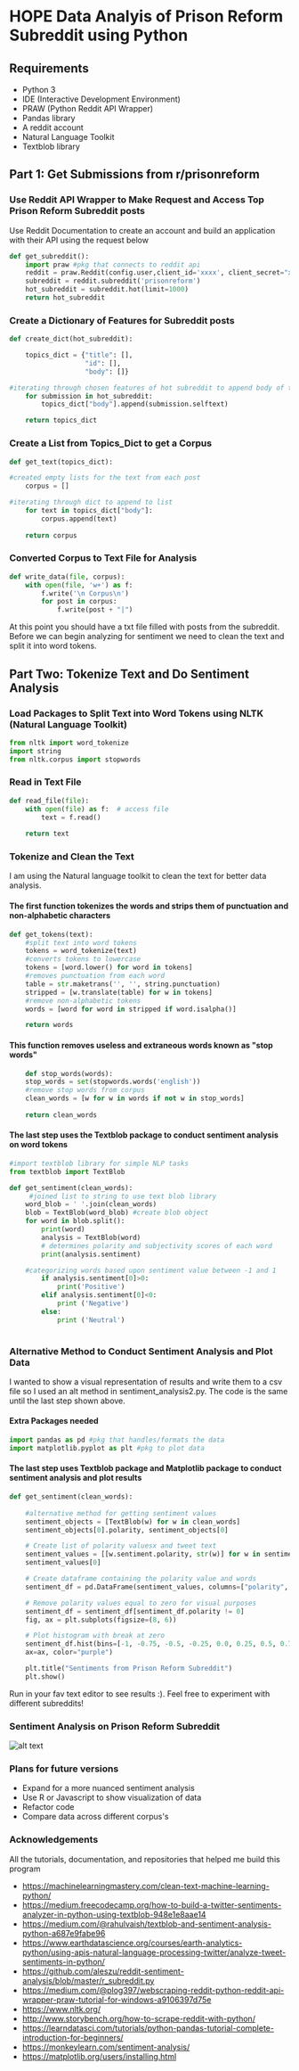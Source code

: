 # HOPE Data Analyis of Prison Reform Subreddit using Python

## Requirements
* Python 3
* IDE (Interactive Development Environment)
* PRAW (Python Reddit API Wrapper)
* Pandas library
* A reddit account
* Natural Language Toolkit
* Textblob library

## Part 1: Get Submissions from r/prisonreform

### Use Reddit API Wrapper to Make Request and Access Top Prison Reform Subreddit posts
Use Reddit Documentation to create an account and build an application with their API using the request below
``` Python
def get_subreddit():
    import praw #pkg that connects to reddit api
    reddit = praw.Reddit(config.user,client_id='xxxx', client_secret="xxxx", username='xxxx', password='xxxx')
    subreddit = reddit.subreddit('prisonreform')
    hot_subreddit = subreddit.hot(limit=1000)
    return hot_subreddit
```

### Create a Dictionary of Features for Subreddit posts
```Python
def create_dict(hot_subreddit):

    topics_dict = {"title": [],
                   "id": [], 
                   "body": []}  

#iterating through chosen features of hot subreddit to append body of text to dict
    for submission in hot_subreddit:
        topics_dict["body"].append(submission.selftext)

    return topics_dict

 ```

### Create a List from Topics_Dict to get a Corpus
```Python
def get_text(topics_dict):

#created empty lists for the text from each post
    corpus = []

#iterating through dict to append to list
    for text in topics_dict["body"]:
        corpus.append(text)
    
    return corpus
```
### Converted Corpus to Text File for Analysis
```Python
def write_data(file, corpus):
    with open(file, 'w+') as f:
        f.write('\n Corpus\n')
        for post in corpus:
            f.write(post + "|")

```
At this point you should have a txt file filled with posts from the subreddit. Before we can begin analyzing for sentiment we need to clean the text and split it into word tokens.
## Part Two: Tokenize Text and Do Sentiment Analysis

### Load Packages to Split Text into Word Tokens using NLTK (Natural Language Toolkit)
```Python
from nltk import word_tokenize
import string
from nltk.corpus import stopwords
```

### Read in Text File
```Python
def read_file(file):
    with open(file) as f:  # access file
        text = f.read()
    
    return text

```

### Tokenize and Clean the Text
I am using the Natural language toolkit to clean the text for better data analysis.
#### The first function tokenizes the words and strips them of punctuation and non-alphabetic characters
```Python
def get_tokens(text):
    #split text into word tokens
    tokens = word_tokenize(text)
    #converts tokens to lowercase
    tokens = [word.lower() for word in tokens]
    #removes punctuation from each word
    table = str.maketrans('', '', string.punctuation) 
    stripped = [w.translate(table) for w in tokens]
    #remove non-alphabetic tokens
    words = [word for word in stripped if word.isalpha()]

    return words

```
#### This function removes useless and extraneous words known as "stop words"
```Python
    def stop_words(words):
    stop_words = set(stopwords.words('english'))
    #remove stop words from corpus
    clean_words = [w for w in words if not w in stop_words]
    
    return clean_words
 ```
#### The last step uses the Textblob package to conduct sentiment analysis on word tokens
```Python
#import textblob library for simple NLP tasks
from textblob import TextBlob

def get_sentiment(clean_words):
     #joined list to string to use text blob library
    word_blob = ' '.join(clean_words)
    blob = TextBlob(word_blob) #create blob object
    for word in blob.split():
        print(word)
        analysis = TextBlob(word)
        # determines polarity and subjectivity scores of each word
        print(analysis.sentiment)

    #categorizing words based upon sentiment value between -1 and 1
        if analysis.sentiment[0]>0: 
            print('Positive')
        elif analysis.sentiment[0]<0:
            print ('Negative')
        else:
            print ('Neutral')
        

```

### Alternative Method to Conduct Sentiment Analysis and Plot Data
I wanted to show a visual representation of results and write them to a csv file so I used an alt method in sentiment_analysis2.py. The code is the same until the last step shown above.

#### Extra Packages needed
```Python
import pandas as pd #pkg that handles/formats the data
import matplotlib.pyplot as plt #pkg to plot data
```
#### The last step uses Textblob package and Matplotlib package to conduct sentiment analysis and plot results
```Python
def get_sentiment(clean_words):
    
    #alternative method for getting sentiment values
    sentiment_objects = [TextBlob(w) for w in clean_words]
    sentiment_objects[0].polarity, sentiment_objects[0]

    # Create list of polarity valuesx and tweet text
    sentiment_values = [[w.sentiment.polarity, str(w)] for w in sentiment_objects]
    sentiment_values[0]

    # Create dataframe containing the polarity value and words
    sentiment_df = pd.DataFrame(sentiment_values, columns=["polarity", "word"])

    # Remove polarity values equal to zero for visual purposes
    sentiment_df = sentiment_df[sentiment_df.polarity != 0]
    fig, ax = plt.subplots(figsize=(8, 6))

    # Plot histogram with break at zero
    sentiment_df.hist(bins=[-1, -0.75, -0.5, -0.25, 0.0, 0.25, 0.5, 0.75, 1],
    ax=ax, color="purple")

    plt.title("Sentiments from Prison Reform Subreddit")
    plt.show()
 ```
Run in your fav text editor to see results :). Feel free to experiment with different subreddits!

### Sentiment Analysis on Prison Reform Subreddit
![alt text](https://github.com/ebonnecab/intensive3/blob/master/graphs/v2.png)
### Plans for future versions
* Expand for a more nuanced sentiment analysis
* Use R or Javascript to show visualization of data
* Refactor code
* Compare data across different corpus's

### Acknowledgements
All the tutorials, documentation, and repositories that helped me build this program
* https://machinelearningmastery.com/clean-text-machine-learning-python/
* https://medium.freecodecamp.org/how-to-build-a-twitter-sentiments-analyzer-in-python-using-textblob-948e1e8aae14
* https://medium.com/@rahulvaish/textblob-and-sentiment-analysis-python-a687e9fabe96
* https://www.earthdatascience.org/courses/earth-analytics-python/using-apis-natural-language-processing-twitter/analyze-tweet-sentiments-in-python/
* https://github.com/aleszu/reddit-sentiment-analysis/blob/master/r_subreddit.py
* https://medium.com/@plog397/webscraping-reddit-python-reddit-api-wrapper-praw-tutorial-for-windows-a9106397d75e
* https://www.nltk.org/
* http://www.storybench.org/how-to-scrape-reddit-with-python/
* https://learndatasci.com/tutorials/python-pandas-tutorial-complete-introduction-for-beginners/
* https://monkeylearn.com/sentiment-analysis/
* https://matplotlib.org/users/installing.html
